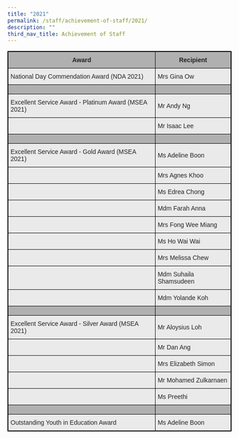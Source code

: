 ```yaml
---
title: "2021"
permalink: /staff/achievement-of-staff/2021/
description: ""
third_nav_title: Achievement of Staff
---
```

<style type="text/css">
.tg  {border-collapse:collapse;border-spacing:0;}
.tg td{border-color:black;border-style:solid;border-width:1px;font-family:Arial, sans-serif;font-size:14px;
  overflow:hidden;padding:10px 5px;word-break:normal;}
.tg th{border-color:black;border-style:solid;border-width:1px;font-family:Arial, sans-serif;font-size:14px;
  font-weight:normal;overflow:hidden;padding:10px 5px;word-break:normal;}
.tg .tg-dwlh{background-color:#B0B0B0;color:#222;font-weight:bold;text-align:center;vertical-align:middle}
.tg .tg-bvia{background-color:#EAEAEA;color:#222;text-align:left;vertical-align:middle}
.tg .tg-pll1{background-color:#B0B0B0;color:#222;font-weight:bold;text-align:center;vertical-align:top}
</style>
<table class="tg" style="border: 1px solid black">
<thead>
  <tr>
    <th class="tg-dwlh" style="border: 1px solid black"><span style="color:#222;background-color:#B0B0B0">Award</span></th>
    <th class="tg-dwlh" style="border: 1px solid black"><span style="color:#222;background-color:#B0B0B0">Recipient</span><br></th>
  </tr>
</thead>
<tbody>
  <tr style="border: 1px solid black">
    <td class="tg-bvia" style="border: 1px solid black"><span style="color:#222;background-color:#EAEAEA">National Day Commendation Award (NDA 2021)</span><br></td>
    <td class="tg-bvia" style="border: 1px solid black"><span style="color:#222;background-color:#EAEAEA">Mrs Gina Ow</span><br></td>
  </tr>
  <tr>
    <td class="tg-dwlh" style="border: 1px solid black"><span style="color:#222;background-color:#B0B0B0"> </span></td>
    <td class="tg-dwlh" style="border: 1px solid black"><span style="color:#222;background-color:#B0B0B0"> </span></td>
  </tr>
  <tr style="border: 1px solid black">
    <td class="tg-bvia" style="border: 1px solid black"><span style="color:#222;background-color:#EAEAEA"> Excellent Service Award - Platinum Award (MSEA 2021)</span></td>
    <td class="tg-bvia" style="border: 1px solid black"><span style="color:#222;background-color:#EAEAEA">Mr Andy Ng</span></td>
  </tr>
  <tr style="border: 1px solid black">
    <td class="tg-bvia" style="border: 1px solid black"><span style="color:#222;background-color:#EAEAEA"> </span></td>
    <td class="tg-bvia" style="border: 1px solid black"><span style="color:#222;background-color:#EAEAEA">Mr Isaac Lee</span></td>
  </tr>
  <tr style="border: 1px solid black">
    <td class="tg-dwlh" style="border: 1px solid black"><span style="color:#222;background-color:#B0B0B0"> </span></td>
    <td class="tg-dwlh" style="border: 1px solid black"><span style="color:#222;background-color:#B0B0B0"> </span></td>
  </tr>
  <tr style="border: 1px solid black">
    <td class="tg-bvia" style="border: 1px solid black"><span style="color:#222;background-color:#EAEAEA"> Excellent Service Award - Gold Award (MSEA 2021)</span></td>
    <td class="tg-bvia" style="border: 1px solid black"><span style="color:#222;background-color:#EAEAEA">Ms Adeline Boon</span></td>
  </tr>
  <tr style="border: 1px solid black">
    <td class="tg-bvia" style="border: 1px solid black"><span style="color:#222;background-color:#EAEAEA"> </span></td>
    <td class="tg-bvia" style="border: 1px solid black"><span style="color:#222;background-color:#EAEAEA">Mrs Agnes Khoo</span><br></td>
  </tr>
  <tr style="border: 1px solid black">
    <td class="tg-bvia" style="border: 1px solid black"><span style="color:#222;background-color:#EAEAEA"> </span></td>
    <td class="tg-bvia" style="border: 1px solid black"><span style="color:#222;background-color:#EAEAEA">Ms Edrea Chong</span><br></td>
  </tr>
  <tr style="border: 1px solid black">
    <td class="tg-bvia" style="border: 1px solid black"><span style="color:#222;background-color:#EAEAEA"> </span></td>
    <td class="tg-bvia" style="border: 1px solid black"><span style="color:#222;background-color:#EAEAEA">Mdm Farah Anna</span></td>
  </tr>
  <tr style="border: 1px solid black">
    <td class="tg-bvia" style="border: 1px solid black"><span style="color:#222;background-color:#EAEAEA"> </span></td>
    <td class="tg-bvia" style="border: 1px solid black"><span style="color:#222;background-color:#EAEAEA">Mrs Fong Wee Miang</span><br></td>
  </tr>
  <tr style="border: 1px solid black">
    <td class="tg-bvia" style="border: 1px solid black"><span style="color:#222;background-color:#EAEAEA"> </span></td>
    <td class="tg-bvia" style="border: 1px solid black"><span style="color:#222;background-color:#EAEAEA">Ms Ho Wai Wai</span><br></td>
  </tr>
  <tr style="border: 1px solid black">
    <td class="tg-bvia" style="border: 1px solid black"><span style="color:#222;background-color:#EAEAEA"> </span></td>
    <td class="tg-bvia" style="border: 1px solid black"><span style="color:#222;background-color:#EAEAEA">Mrs Melissa Chew</span><br></td>
  </tr>
  <tr style="border: 1px solid black">
    <td class="tg-bvia" style="border: 1px solid black"><span style="color:#222;background-color:#EAEAEA"> </span></td>
    <td class="tg-bvia" style="border: 1px solid black"><span style="color:#222;background-color:#EAEAEA">Mdm Suhaila Shamsudeen</span><br></td>
  </tr>
  <tr style="border: 1px solid black">
    <td class="tg-bvia" style="border: 1px solid black"><span style="color:#222;background-color:#EAEAEA"> </span></td>
    <td class="tg-bvia" style="border: 1px solid black"><span style="color:#222;background-color:#EAEAEA">Mdm Yolande Koh</span><br></td>
  </tr>
  <tr style="border: 1px solid black">
    <td class="tg-dwlh" style="border: 1px solid black"><span style="color:#222;background-color:#B0B0B0"> </span></td>
    <td class="tg-dwlh" style="border: 1px solid black"><span style="color:#222;background-color:#B0B0B0"> </span></td>
  </tr>
  <tr style="border: 1px solid black">
    <td class="tg-bvia" style="border: 1px solid black"><span style="color:#222;background-color:#EAEAEA"> Excellent Service Award - Silver Award (MSEA 2021)</span></td>
    <td class="tg-bvia" style="border: 1px solid black"><span style="color:#222;background-color:#EAEAEA">Mr Aloysius Loh</span></td>
  </tr>
  <tr style="border: 1px solid black">
    <td class="tg-bvia" style="border: 1px solid black"><span style="color:#222;background-color:#EAEAEA"> </span></td>
    <td class="tg-bvia" style="border: 1px solid black"><span style="color:#222;background-color:#EAEAEA">Mr Dan Ang</span><br></td>
  </tr>
  <tr style="border: 1px solid black">
    <td class="tg-bvia" style="border: 1px solid black"><span style="color:#222;background-color:#EAEAEA"> </span></td>
    <td class="tg-bvia" style="border: 1px solid black"><span style="color:#222;background-color:#EAEAEA">Mrs Elizabeth Simon</span><br></td>
  </tr>
  <tr style="border: 1px solid black">
    <td class="tg-bvia" style="border: 1px solid black"><span style="color:#222;background-color:#EAEAEA"> </span></td>
    <td class="tg-bvia"><span style="color:#222;background-color:#EAEAEA">Mr Mohamed Zulkarnaen</span> <br></td>
  </tr>
  <tr style="border: 1px solid black">
    <td class="tg-bvia" style="border: 1px solid black"><span style="color:#222;background-color:#EAEAEA"> </span></td>
    <td class="tg-bvia" style="border: 1px solid black"><span style="color:#222;background-color:#EAEAEA">Ms Preethi</span></td>
  </tr>
  <tr style="border: 1px solid black">
    <td class="tg-dwlh" style="border: 1px solid black"><span style="color:#222;background-color:#B0B0B0"> </span></td>
    <td class="tg-pll1" style="border: 1px solid black"></td>
  </tr>
  <tr style="border: 1px solid black">
    <td class="tg-bvia" style="border: 1px solid black"><span style="color:#222;background-color:#EAEAEA"> Outstanding Youth in Education Award</span></td>
    <td class="tg-bvia" style="border: 1px solid black"><span style="color:#222;background-color:#EAEAEA">Ms Adeline Boon</span></td>
  </tr>
</tbody>
</table>